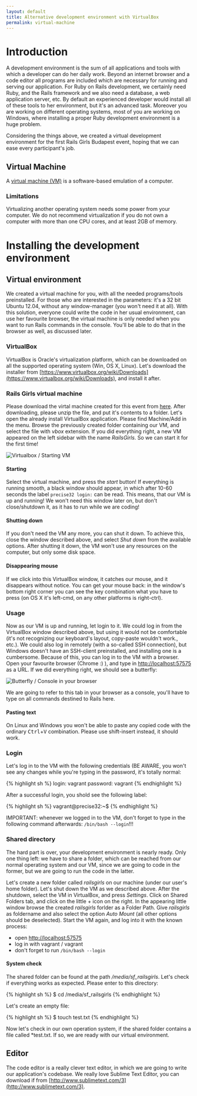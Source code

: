 ```yaml
---
layout: default
title: Alternative development environment with VirtualBox
permalink: virtual-machine
---
```


# Introduction

A development environment is the sum of all applications and tools with which a developer can do her daily work. Beyond an internet browser and a code editor all programs are included which are necessary for running and serving our application. For Ruby on Rails development, we certainly need Ruby, and the Rails framework and we also need a database, a web application server, etc.
By default an experienced developer would install all of these tools to her environment, but it's an advanced task. Moreover you are working on different operating systems, most of you are working on Windows, where installing a proper Ruby development environment is a huge problem.

Considering the things above, we created a virtual development environment for the first Rails Girls Budapest event, hoping that we can ease every participant's job.

<!-- more -->

## Virtual Machine

A [virtual machine (VM)](http://en.wikipedia.org/wiki/Virtual_machine) is a software-based emulation of a computer.

### Limitations

Virtualizing another operating system needs some power from your computer. We do not recommend virtualization if you do not own a computer with more than one CPU cores, and at least 2GB of memory.

# Installing the development environment

## Virtual environment

We created a virtual machine for you, with all the needed programs/tools preinstalled. For those who are interested in the parameters: it's a 32 bit Ubuntu 12.04, without any window-manager (you won't need it at all). With this solution, everyone could write the code in her usual environment, can use her favourite browser, the virtual machine is only needed when you want to run Rails commands in the console. You'll be able to do that in the browser as well, as discussed later.

### VirtualBox

VirtualBox is Oracle's virtualization platform, which can be downloaded on all the supported operating system (Win, OS X, Linux). Let's download the installer from [https://www.virtualbox.org/wiki/Downloads](https://www.virtualbox.org/wiki/Downloads), and install it after.

### Rails Girls virtual machine

Please download the virtal machine created for this event from [here](http://www.digitalnatives.hu/demos/railsgirls/railsgirls_virtualbox_vm.zip). After downloading, please unzip the file, and put it's contents to a folder.
Let's open the already install VirtualBox application. Please find Machine/Add in the menu. Browse the previously created folder containing our VM, and select the file with *vbox* extension.
If you did everything right, a new VM appeared on the left sidebar with the name *RailsGirls*. So we can start it for the first time!

![Virtualbox / Starting VM](/images/virtualbox.png)

#### Starting

Select the virtual machine, and press the *start* button! If everything is running smooth, a black window should appear, in which after 10-60 seconds the label `precise32 login:` can be read. This means, that our VM is up and running! We won't need this window later on, but don't close/shutdown it, as it has to run while we are coding!

#### Shutting down

If you don't need the VM any more, you can shut it down. To achieve this, close the window described above, and select *Shut down* from the available options. After shutting it down, the VM won't use any resources on the computer, but only some disk space.

#### Disappearing mouse

If we click into this VirtualBox window, it catches our mouse, and it disappears without notice. You can get your mouse back: in the window's bottom right corner you can see the key combination what you have to press (on OS X it's left-cmd, on any other platforms is right-ctrl).

### Usage

Now as our VM is up and running, let login to it. We could log in from the VirtualBox window described above, but using it would not be comfortable (it's not recognizing our keyboard's layout, copy-paste wouldn't work., etc.). We could also log in remotely (with a so-called SSH connection), but Windows doesn't have an SSH-client preinstalled, and installing one is a cumbersome.
Because of this, you can log in to the VM with a browser. Open your favourite browser (Chrome :) ), and type in [http://localhost:57575](http://localhost:57575) as a URL.
If we did everything right, we should see a butterfly:

![Butterfly / Console in your browser](/images/butterfly_login.png)

We are going to refer to this tab in your browser as a console, you'll have to type on all commands destined to Rails here.

#### Pasting text

On Linux and Windows you won't be able to paste any copied code with the ordinary <kbd>Ctrl</kbd>+<kbd>V</kbd> combination. Please use shift-insert instead, it should work.

### Login

Let's log in to the VM with the following credentials (BE AWARE, you won't see any changes while you're typing in the password, it's totally normal:

{% highlight sh %}
login: vagrant
password: vagrant
{% endhighlight %}

After a successful login, you shold see the following label:

{% highlight sh %}
vagrant@precise32:~$
{% endhighlight %}

IMPORTANT: whenever we logged in to the VM, don't forget to type in the following command afterwards: `/bin/bash --login`!!!

### Shared directory

The hard part is over, your development environment is nearly ready. Only one thing left: we have to share a folder, which can be reached from our normal operating system and our VM, since we are going to code in the former, but we are going to run the code in the latter.

Let's create a new folder called *railsgirls* on our machine (under our user's home folder). Let's shut down the VM as we described above. After the shutdown, select the VM in VirtualBox, and press *Settings*. Click on Shared Folders tab, and click on the little + icon on the right.
In the appearing little window browse the created *railsgirls* forlder as a Folder Path. Give *railsgirls* as foldername and also select the option *Auto Mount* (all other options should be deselected).
Start the VM again, and log into it with the known process:

* open [http://localhost:57575](http://localhost:57575)
* log in with vagrant / vagrant
* don't forget to run `/bin/bash --login`

#### System check

The shared folder can be found at the path */media/sf_railsgirls*. Let's check if everything works as expected. Please enter to this directory:

{% highlight sh %}
$ cd /media/sf_railsgirls
{% endhighlight %}

Let's create an empty file:

{% highlight sh %}
$ touch test.txt
{% endhighlight %}

Now let's check in our own operation system, if the shared folder contains a file called *test.txt. If so, we are ready with our virtual environment.

## Editor

The code editor is a really clever text editor, in which we are going to write our application's codebase. We really love Sublime Text Editor, you can download if from [http://www.sublimetext.com/3](http://www.sublimetext.com/3).
